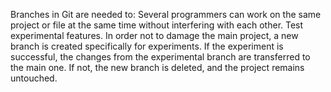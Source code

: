 Branches in Git are needed to:
Several programmers can work on the same project or file at the same time without interfering with each other.
Test experimental features. 
In order not to damage the main project, a new branch is created specifically for experiments. 
If the experiment is successful, the changes from the experimental branch are transferred to the main one. If not, the new branch is deleted, and the project remains untouched.
